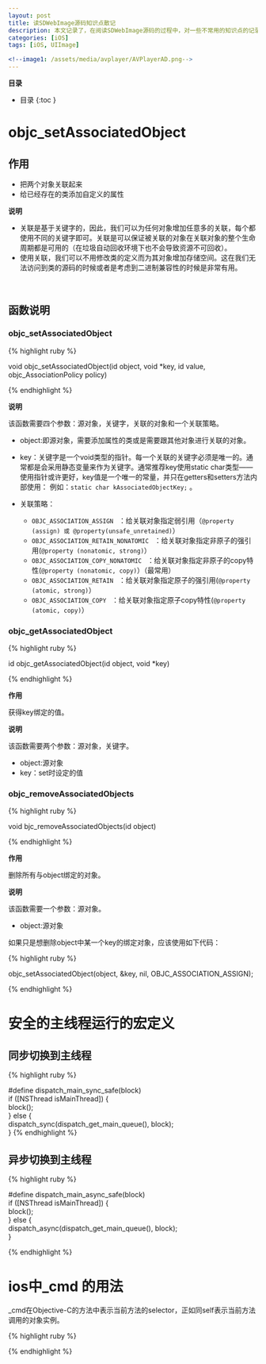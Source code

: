 ```yaml
---
layout: post
title: 读SDWebImage源码知识点散记
description: 本文记录了，在阅读SDWebImage源码的过程中，对一些不常用的知识点的记录，此文知识点相对来说比较零散
categories: [iOS]
tags: [iOS, UIImage]

<!--image1: /assets/media/avplayer/AVPlayerAD.png-->
---
```


**目录**

* 目录
 {:toc  }

# objc_setAssociatedObject

## 作用
- 把两个对象关联起来
- 给已经存在的类添加自定义的属性

**说明**

- 关联是基于关键字的，因此，我们可以为任何对象增加任意多的关联，每个都使用不同的关键字即可。关联是可以保证被关联的对象在关联对象的整个生命周期都是可用的（在垃圾自动回收环境下也不会导致资源不可回收）。
-  使用关联，我们可以不用修改类的定义而为其对象增加存储空间。这在我们无法访问到类的源码的时候或者是考虑到二进制兼容性的时候是非常有用。

<br />

## 函数说明

### objc_setAssociatedObject

{% highlight ruby %}

void objc_setAssociatedObject(id object, void *key, id value, objc_AssociationPolicy policy)


{% endhighlight %}

**说明**

该函数需要四个参数：源对象，关键字，关联的对象和一个关联策略。

- object:即源对象，需要添加属性的类或是需要跟其他对象进行关联的对象。
- key：关键字是一个void类型的指针。每一个关联的关键字必须是唯一的。通常都是会采用静态变量来作为关键字。通常推荐key使用static char类型——使用指针或许更好，key值是一个唯一的常量，并只在getters和setters方法内部使用： 例如：`static char kAssociatedObjectKey;` 。

- 关联策略：
  - `OBJC_ASSOCIATION_ASSIGN ` ：给关联对象指定弱引用（`@property (assign) 或 @property(unsafe_unretained)`）
  - `OBJC_ASSOCIATION_RETAIN_NONATOMIC ` ：给关联对象指定非原子的强引用(`@property (nonatomic, strong)`）
  - `OBJC_ASSOCIATION_COPY_NONATOMIC ` ：给关联对象指定非原子的copy特性(`@property (nonatomic, copy)`）（最常用）
  - `OBJC_ASSOCIATION_RETAIN ` ：给关联对象指定原子的强引用(`@property (atomic, strong)`）
  - `OBJC_ASSOCIATION_COPY ` ：给关联对象指定原子copy特性(`@property (atomic, copy)`）

### objc_getAssociatedObject

{% highlight ruby %}

id objc_getAssociatedObject(id object, void *key)

{% endhighlight %}

**作用**

获得key绑定的值。

**说明**

该函数需要两个参数：源对象，关键字。

- object:源对象
- key：set时设定的值

### objc_removeAssociatedObjects

{% highlight ruby %}

void bjc_removeAssociatedObjects(id object)

{% endhighlight %}

**作用**

删除所有与object绑定的对象。

**说明**

该函数需要一个参数：源对象。

- object:源对象


如果只是想删除object中某一个key的绑定对象，应该使用如下代码：

{% highlight ruby %}

objc_setAssociatedObject(object, &key, nil, OBJC_ASSOCIATION_ASSIGN);  

{% endhighlight %}

# 安全的主线程运行的宏定义

## 同步切换到主线程

{% highlight ruby %}

\#define dispatch_main_sync_safe(block)\
    if ([NSThread isMainThread]) {\
        block();\
    } else {\
        dispatch_sync(dispatch_get_main_queue(), block);\
    }
{% endhighlight %}

## 异步切换到主线程
{% highlight ruby %}

\#define dispatch_main_async_safe(block)\
    if ([NSThread isMainThread]) {\
        block();\
    } else {\
        dispatch_async(dispatch_get_main_queue(), block);\
    }
    
{% endhighlight %}

# ios中_cmd 的用法

_cmd在Objective-C的方法中表示当前方法的selector，正如同self表示当前方法调用的对象实例。

{% highlight ruby %}

{% endhighlight %}
<!--![]({{ page.image1 }})-->

<!--# Demo

具体Demo代码下载：

[AVPlayerDemo][1]-->


<!--本文所用的超链接-->

[1]:https://github.com/hetaodie/AVPlayerDemo